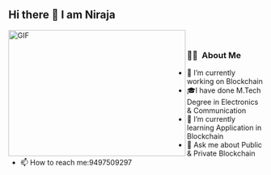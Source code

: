 ## Hi there 👋 I am Niraja

 <img align="left" alt="GIF" src="https://github.com/nirajajshenoy/nirajajshenoy/images/i.webp" width="350" height="250" /><br>
  ### 🧑‍💻 &nbsp;About Me <br>


- 🔭 I’m currently working on Blockchain
- 🎓I have done M.Tech Degree in Electronics & Communication
- 🌱 I’m currently learning Application in Blockchain
- 💬 Ask me about Public & Private Blockchain 
- 📫 How to reach me:9497509297

